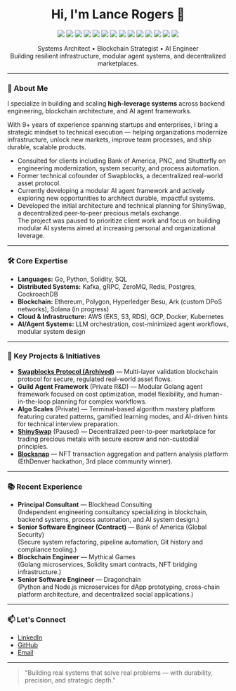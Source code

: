 <h1 align="center">Hi, I'm Lance Rogers 👋</h1>

<p align="center">
  <img src="https://img.shields.io/badge/Language-Go-informational?style=flat&logo=go&logoColor=white&color=00ADD8">
  <img src="https://img.shields.io/badge/Blockchain-Architect-informational?style=flat&logo=ethereum&logoColor=white&color=3C3C3D">
  <img src="https://img.shields.io/badge/Language-Python-informational?style=flat&logo=python&logoColor=white&color=3776AB">
<img src="https://img.shields.io/badge/Cloud-AWS%20%26%20GCP%20Experience-informational?style=flat&logo=amazonaws&logoColor=white&color=FF9900">
  <img src="https://img.shields.io/badge/Infrastructure-Kubernetes-informational?style=flat&logo=kubernetes&logoColor=white&color=326CE5">
  <img src="https://img.shields.io/badge/API-gRPC-informational?style=flat&logo=grpc&logoColor=white&color=6DB33F">
  <img src="https://img.shields.io/badge/Systems-System%20Architecture-informational?style=flat&logo=codesignal&logoColor=white&color=4A90E2">
  <img src="https://img.shields.io/badge/Focus-Distributed%20Systems-informational?style=flat&logo=datadog&logoColor=white&color=FF50A0">
  <img src="https://img.shields.io/badge/Optimization-High%20Performance-informational?style=flat&logo=googlechrome&logoColor=white&color=00C853">
  <img src="https://img.shields.io/badge/Consulting-Technical%20Strategy-informational?style=flat&logo=slides&logoColor=white&color=795548">
  <img src="https://img.shields.io/badge/Focus-System%20Modernization-informational?style=flat&logo=serverless&logoColor=white&color=FFA000">
  <img src="https://img.shields.io/badge/Blockchain-Smart%20Contracts-informational?style=flat&logo=solidity&logoColor=white&color=3C3C3D">
  <img src="https://img.shields.io/badge/AI-LLM%20Engineer-informational?style=flat&logo=openai&logoColor=white&color=412991">
  <img src="https://img.shields.io/badge/Availability-Open%20to%20Opportunities-informational?style=flat&logo=linkedin&logoColor=white&color=0A66C2">
</p>

<p align="center">
Systems Architect • Blockchain Strategist • AI Engineer<br>
Building resilient infrastructure, modular agent systems, and decentralized marketplaces.
</p>

---

### 🧠 About Me

I specialize in building and scaling **high-leverage systems** across backend engineering, blockchain architecture, and AI agent frameworks.

With 9+ years of experience spanning startups and enterprises, I bring a strategic mindset to technical execution — helping organizations modernize infrastructure, unlock new markets, improve team processes, and ship durable, scalable products.

- Consulted for clients including Bank of America, PNC, and Shutterfly on engineering modernization, system security, and process automation.
- Former technical cofounder of Swapblocks, a decentralized real-world asset protocol.
- Currently developing a modular AI agent framework and actively exploring new opportunities to architect durable, impactful systems.
- Developed the initial architecture and technical planning for ShinySwap, a decentralized peer-to-peer precious metals exchange.  
  The project was paused to prioritize client work and focus on building modular AI systems aimed at increasing personal and organizational leverage.

---

### 🛠 Core Expertise

- **Languages:** Go, Python, Solidity, SQL
- **Distributed Systems:** Kafka, gRPC, ZeroMQ, Redis, Postgres, CockroachDB
- **Blockchain:** Ethereum, Polygon, Hyperledger Besu, Ark (custom DPoS networks), Solana (in progress)
- **Cloud & Infrastructure:** AWS (EKS, S3, RDS), GCP, Docker, Kubernetes
- **AI/Agent Systems:** LLM orchestration, cost-minimized agent workflows, modular system design

---

### 🚀 Key Projects & Initiatives

- [**Swapblocks Protocol (Archived)**](https://github.com/lancekrogers/Swapblocks) — Multi-layer validation blockchain protocol for secure, regulated real-world asset flows.
- **Guild Agent Framework** (Private R&D) — Modular Golang agent framework focused on cost optimization, model flexibility, and human-in-the-loop planning for complex workflows.
- **Algo Scales** (Private) — Terminal-based algorithm mastery platform featuring curated patterns, gamified learning modes, and AI-driven hints for technical interview preparation.
- [**ShinySwap**](https://shinyswap.io) (Paused) — Decentralized peer-to-peer marketplace for trading precious metals with secure escrow and non-custodial principles.
- [**Blocksnap**](https://github.com/jaydenwindle/blocksnap) — NFT transaction aggregation and pattern analysis platform (EthDenver hackathon, 3rd place community winner).

---

### 📚 Recent Experience

- **Principal Consultant** — Blockhead Consulting  
  (Independent engineering consultancy specializing in blockchain, backend systems, process automation, and AI system design.)
- **Senior Software Engineer (Contract)** — Bank of America (Global Security)  
  (Secure system refactoring, pipeline automation, Git history and compliance tooling.)
- **Blockchain Engineer** — Mythical Games  
  (Golang microservices, Solidity smart contracts, NFT bridging infrastructure.)
- **Senior Software Engineer** — Dragonchain  
  (Python and Node.js microservices for dApp prototyping, cross-chain platform architecture, and decentralized social applications.)

---

### 📫 Let's Connect

- [LinkedIn](https://www.linkedin.com/in/lancekrogers/)
- [GitHub](https://github.com/lancekrogers)
- [Email](mailto:lancekrogers+github@gmail.com)

---

> "Building real systems that solve real problems — with durability, precision, and strategic depth."
